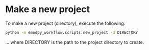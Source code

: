 # Make a new project
To make a new project (directory), execute the following:

```bash
python -m emodpy_workflow.scripts.new_project -d DIRECTORY
```

... where DIRECTORY is the path to the project directory to create.

